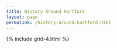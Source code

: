 ```yaml
---
title: History Around Hartford
layout: page
permalink: /history-around-hartford.html
---
```


{% include grid-4.html %}